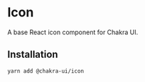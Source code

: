 # Icon

A base React icon component for Chakra UI.

## Installation

```sh
yarn add @chakra-ui/icon
```
